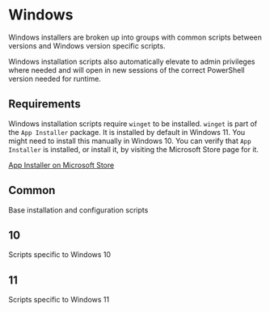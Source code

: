 # Windows

Windows installers are broken up into groups with common scripts between
versions and Windows version specific scripts.

Windows installation scripts also automatically elevate to admin privileges
where needed and will open in new sessions of the correct PowerShell version
needed for runtime.

## Requirements

Windows installation scripts require `winget` to be installed. `winget` is
part of the `App Installer` package. It is installed by default in Windows 11.
You might need to install this manually in Windows 10. You can verify that
`App Installer` is installed, or install it, by visiting the Microsoft Store
page for it.

[App Installer on Microsoft Store](https://www.microsoft.com/p/app-installer/9nblggh4nns1#activetab=pivot:overviewtab 'App Installer on Microsoft Store')

## Common

Base installation and configuration scripts

## 10

Scripts specific to Windows 10

## 11

Scripts specific to Windows 11

